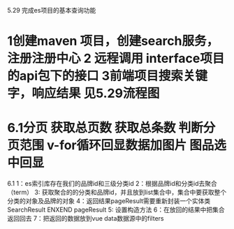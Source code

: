 5.29 完成es项目的基本查询功能

1创建maven 项目，创建search服务，注册注册中心
2 远程调用 interface项目的api包下的接口
3前端项目搜索关键字，响应结果
见5.29流程图
===================================
6.1分页
获取总页数   获取总条数    判断分页范围    v-for循环回显数据加图片
图品选中回显
====================================
6.1
   1：es索引库存在我们的品牌id和三级分类id
   2：根据品牌id和分类id去聚合（term）
   3: 获取聚合的的分类和品牌id，并且放到list集合中，集合中要获取整个分类的对象及品牌的对象
   4：返回结果pageResult需要重新封装一个实体类 SearchResult  ENXEND  pageResult
   5: 设置构造方法
   6：在放回的结果中把集合返回回去
   7：把返回的数据放到vue data数据源中的filters